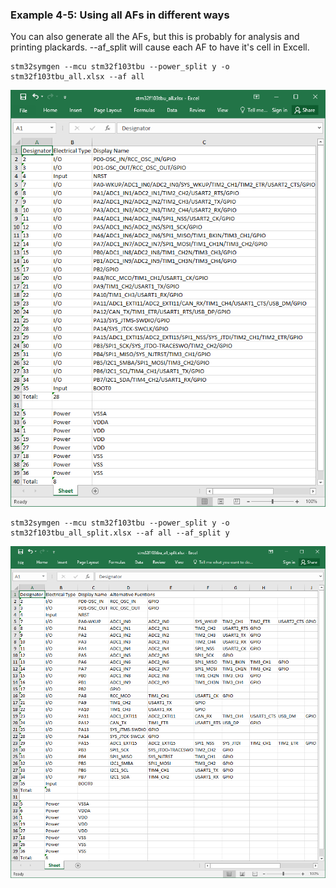 ### Example 4-5: Using all AFs in different ways

You can also generate all the AFs, but this is probably for analysis and printing plackards.
--af_split will cause each AF to have it's cell in Excell.

```
stm32symgen --mcu stm32f103tbu --power_split y -o stm32f103tbu_all.xlsx --af all
```

![Img 4](https://raw.githubusercontent.com/streamx3/stm32symutil/master/images/stm32f103tbu_all.png "Img 4")


```
stm32symgen --mcu stm32f103tbu --power_split y -o stm32f103tbu_all_split.xlsx --af all --af_split y
```

![Img 5](https://raw.githubusercontent.com/streamx3/stm32symutil/master/images/stm32f103tbu_all_split.png "Img 5")
